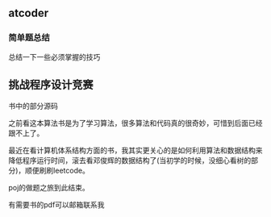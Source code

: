 ## atcoder

### 简单题总结
总结一下一些必须掌握的技巧


## 挑战程序设计竞赛
书中的部分源码

之前看这本算法书是为了学习算法，很多算法和代码真的很奇妙，可惜到后面已经跟不上了。

最近在看计算机体系结构方面的书，我其实更关心的是如何利用算法和数据结构来降低程序运行时间，滚去看邓俊辉的数据结构了(当初学的时候，没细心看树的部分)，顺便刷刷leetcode。

poj的做题之旅到此结束。

有需要书的pdf可以邮箱联系我